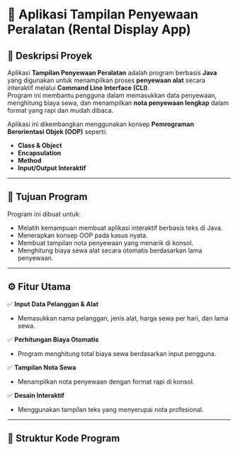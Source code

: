 # 🧾 Aplikasi Tampilan Penyewaan Peralatan (Rental Display App)

## 📌 Deskripsi Proyek
Aplikasi **Tampilan Penyewaan Peralatan** adalah program berbasis **Java** yang digunakan untuk menampilkan proses **penyewaan alat** secara interaktif melalui **Command Line Interface (CLI)**.  
Program ini membantu pengguna dalam memasukkan data penyewaan, menghitung biaya sewa, dan menampilkan **nota penyewaan lengkap** dalam format yang rapi dan mudah dibaca.

Aplikasi ini dikembangkan menggunakan konsep **Pemrograman Berorientasi Objek (OOP)** seperti:
- **Class & Object**
- **Encapsulation**
- **Method**
- **Input/Output Interaktif**

---

## 🧩 Tujuan Program
Program ini dibuat untuk:
- Melatih kemampuan membuat aplikasi interaktif berbasis teks di Java.  
- Menerapkan konsep OOP pada kasus nyata.  
- Membuat tampilan nota penyewaan yang menarik di konsol.  
- Menghitung biaya sewa alat secara otomatis berdasarkan lama penyewaan.

---

## ⚙️ Fitur Utama
✅ **Input Data Pelanggan & Alat**
- Memasukkan nama pelanggan, jenis alat, harga sewa per hari, dan lama sewa.  

✅ **Perhitungan Biaya Otomatis**
- Program menghitung total biaya sewa berdasarkan input pengguna.

✅ **Tampilan Nota Sewa**
- Menampilkan nota penyewaan dengan format rapi di konsol.

✅ **Desain Interaktif**
- Menggunakan tampilan teks yang menyerupai nota profesional.

---

## 🧠 Struktur Kode Program
